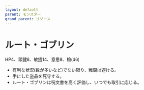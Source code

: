 ```yaml
---
layout: default
parent: モンスター
grand_parent: リソース
---
```


# ルート・ゴブリン

HP4、頑健8、敏捷14、意思8、槍(d6)

- 有利な状況(数が多いなど)でない限り、戦闘は避ける。
- 手にした盗品を死守する。
- ルート・ゴブリンは呪文書を高く評価し、いつでも取引に応じる。
